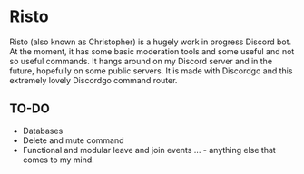 # Risto

Risto (also known as Christopher) is a hugely work in progress Discord bot. At the moment, it has some basic moderation tools and some useful and not so useful commands.
It hangs around on my Discord server and in the future, hopefully on some public servers. It is made with Discordgo and this extremely lovely Discordgo command router.

## TO-DO
- Databases
- Delete and mute command
- Functional and modular leave and join events
... - anything else that comes to my mind.
